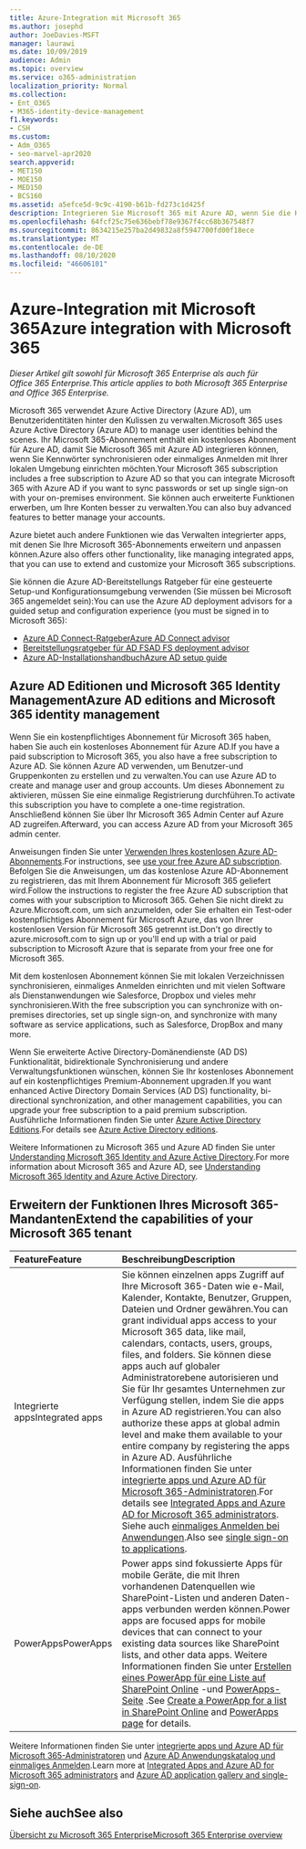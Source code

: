 ```yaml
---
title: Azure-Integration mit Microsoft 365
ms.author: josephd
author: JoeDavies-MSFT
manager: laurawi
ms.date: 10/09/2019
audience: Admin
ms.topic: overview
ms.service: o365-administration
localization_priority: Normal
ms.collection:
- Ent_O365
- M365-identity-device-management
f1.keywords:
- CSH
ms.custom:
- Adm_O365
- seo-marvel-apr2020
search.appverid:
- MET150
- MOE150
- MED150
- BCS160
ms.assetid: a5efce5d-9c9c-4190-b61b-fd273c1d425f
description: Integrieren Sie Microsoft 365 mit Azure AD, wenn Sie die Kennwortsynchronisierung oder das einmalige Anmelden mit Ihrer lokalen Umgebung wünschen.
ms.openlocfilehash: 64fcf25c75e636bebf78e9367f4cc68b367548f7
ms.sourcegitcommit: 8634215e257ba2d49832a8f5947700fd00f18ece
ms.translationtype: MT
ms.contentlocale: de-DE
ms.lasthandoff: 08/10/2020
ms.locfileid: "46606101"
---
```

# <a name="azure-integration-with-microsoft-365"></a><span data-ttu-id="a5668-103">Azure-Integration mit Microsoft 365</span><span class="sxs-lookup"><span data-stu-id="a5668-103">Azure integration with Microsoft 365</span></span>

<span data-ttu-id="a5668-104">*Dieser Artikel gilt sowohl für Microsoft 365 Enterprise als auch für Office 365 Enterprise.*</span><span class="sxs-lookup"><span data-stu-id="a5668-104">*This article applies to both Microsoft 365 Enterprise and Office 365 Enterprise.*</span></span>

<span data-ttu-id="a5668-105">Microsoft 365 verwendet Azure Active Directory (Azure AD), um Benutzeridentitäten hinter den Kulissen zu verwalten.</span><span class="sxs-lookup"><span data-stu-id="a5668-105">Microsoft 365 uses Azure Active Directory (Azure AD) to manage user identities behind the scenes.</span></span> <span data-ttu-id="a5668-106">Ihr Microsoft 365-Abonnement enthält ein kostenloses Abonnement für Azure AD, damit Sie Microsoft 365 mit Azure AD integrieren können, wenn Sie Kennwörter synchronisieren oder einmaliges Anmelden mit Ihrer lokalen Umgebung einrichten möchten.</span><span class="sxs-lookup"><span data-stu-id="a5668-106">Your Microsoft 365 subscription includes a free subscription to Azure AD so that you can integrate Microsoft 365 with Azure AD if you want to sync passwords or set up single sign-on with your on-premises environment.</span></span> <span data-ttu-id="a5668-107">Sie können auch erweiterte Funktionen erwerben, um Ihre Konten besser zu verwalten.</span><span class="sxs-lookup"><span data-stu-id="a5668-107">You can also buy advanced features to better manage your accounts.</span></span>
  
<span data-ttu-id="a5668-108">Azure bietet auch andere Funktionen wie das Verwalten integrierter apps, mit denen Sie Ihre Microsoft 365-Abonnements erweitern und anpassen können.</span><span class="sxs-lookup"><span data-stu-id="a5668-108">Azure also offers other functionality, like managing integrated apps, that you can use to extend and customize your Microsoft 365 subscriptions.</span></span>
  
<span data-ttu-id="a5668-109">Sie können die Azure AD-Bereitstellungs Ratgeber für eine gesteuerte Setup-und Konfigurationsumgebung verwenden (Sie müssen bei Microsoft 365 angemeldet sein):</span><span class="sxs-lookup"><span data-stu-id="a5668-109">You can use the Azure AD deployment advisors for a guided setup and configuration experience (you must be signed in to Microsoft 365):</span></span>

 - [<span data-ttu-id="a5668-110">Azure AD Connect-Ratgeber</span><span class="sxs-lookup"><span data-stu-id="a5668-110">Azure AD Connect advisor</span></span>](https://aka.ms/aadconnectpwsync)
 - [<span data-ttu-id="a5668-111">Bereitstellungsratgeber für AD FS</span><span class="sxs-lookup"><span data-stu-id="a5668-111">AD FS deployment advisor</span></span>](https://aka.ms/adfsguidance)
 - [<span data-ttu-id="a5668-112">Azure AD-Installationshandbuch</span><span class="sxs-lookup"><span data-stu-id="a5668-112">Azure AD setup guide</span></span>](https://aka.ms/aadpguidance)
  
## <a name="azure-ad-editions-and-microsoft-365-identity-management"></a><span data-ttu-id="a5668-113">Azure AD Editionen und Microsoft 365 Identity Management</span><span class="sxs-lookup"><span data-stu-id="a5668-113">Azure AD editions and Microsoft 365 identity management</span></span>

<span data-ttu-id="a5668-114">Wenn Sie ein kostenpflichtiges Abonnement für Microsoft 365 haben, haben Sie auch ein kostenloses Abonnement für Azure AD.</span><span class="sxs-lookup"><span data-stu-id="a5668-114">If you have a paid subscription to Microsoft 365, you also have a free subscription to Azure AD.</span></span> <span data-ttu-id="a5668-115">Sie können Azure AD verwenden, um Benutzer-und Gruppenkonten zu erstellen und zu verwalten.</span><span class="sxs-lookup"><span data-stu-id="a5668-115">You can use Azure AD to create and manage user and group accounts.</span></span> <span data-ttu-id="a5668-116">Um dieses Abonnement zu aktivieren, müssen Sie eine einmalige Registrierung durchführen.</span><span class="sxs-lookup"><span data-stu-id="a5668-116">To activate this subscription you have to complete a one-time registration.</span></span> <span data-ttu-id="a5668-117">Anschließend können Sie über Ihr Microsoft 365 Admin Center auf Azure AD zugreifen.</span><span class="sxs-lookup"><span data-stu-id="a5668-117">Afterward, you can access Azure AD from your Microsoft 365 admin center.</span></span> 

<span data-ttu-id="a5668-118">Anweisungen finden Sie unter [Verwenden Ihres kostenlosen Azure AD-Abonnements](https://go.microsoft.com/fwlink/p/?LinkId=617127).</span><span class="sxs-lookup"><span data-stu-id="a5668-118">For instructions, see [use your free Azure AD subscription](https://go.microsoft.com/fwlink/p/?LinkId=617127).</span></span> <span data-ttu-id="a5668-119">Befolgen Sie die Anweisungen, um das ﻿kostenlose Azure AD-Abonnement zu registrieren, das mit Ihrem Abonnement für Microsoft 365 geliefert wird.</span><span class="sxs-lookup"><span data-stu-id="a5668-119">Follow the instructions to register the free Azure AD subscription that comes with your subscription to Microsoft 365.</span></span> <span data-ttu-id="a5668-120">Gehen Sie nicht direkt zu Azure.Microsoft.com, um sich anzumelden, oder Sie erhalten ein Test-oder kostenpflichtiges Abonnement für Microsoft Azure, das von Ihrer kostenlosen Version für Microsoft 365 getrennt ist.</span><span class="sxs-lookup"><span data-stu-id="a5668-120">Don't go directly to azure.microsoft.com to sign up or you'll end up with a trial or paid subscription to Microsoft Azure that is separate from your free one for Microsoft 365.</span></span> 
  
<span data-ttu-id="a5668-121">Mit dem kostenlosen Abonnement können Sie mit lokalen Verzeichnissen synchronisieren, einmaliges Anmelden einrichten und mit vielen Software als Dienstanwendungen wie Salesforce, Dropbox und vieles mehr synchronisieren.</span><span class="sxs-lookup"><span data-stu-id="a5668-121">With the free subscription you can synchronize with on-premises directories, set up single sign-on, and synchronize with many software as service applications, such as Salesforce, DropBox and many more.</span></span>
  
<span data-ttu-id="a5668-122">Wenn Sie erweiterte Active Directory-Domänendienste (AD DS) Funktionalität, bidirektionale Synchronisierung und andere Verwaltungsfunktionen wünschen, können Sie Ihr kostenloses Abonnement auf ein kostenpflichtiges Premium-Abonnement upgraden.</span><span class="sxs-lookup"><span data-stu-id="a5668-122">If you want enhanced Active Directory Domain Services (AD DS) functionality, bi-directional synchronization, and other management capabilities, you can upgrade your free subscription to a paid premium subscription.</span></span> <span data-ttu-id="a5668-123">Ausführliche Informationen finden Sie unter [Azure Active Directory Editions](https://azure.microsoft.com/pricing/details/active-directory/).</span><span class="sxs-lookup"><span data-stu-id="a5668-123">For details see [Azure Active Directory editions](https://azure.microsoft.com/pricing/details/active-directory/).</span></span>
  
<span data-ttu-id="a5668-124">Weitere Informationen zu Microsoft 365 und Azure AD finden Sie unter [Understanding Microsoft 365 Identity and Azure Active Directory](about-office-365-identity.md).</span><span class="sxs-lookup"><span data-stu-id="a5668-124">For more information about Microsoft 365 and Azure AD, see [Understanding Microsoft 365 Identity and Azure Active Directory](about-office-365-identity.md).</span></span>
  
## <a name="extend-the-capabilities-of-your-microsoft-365-tenant"></a><span data-ttu-id="a5668-125">Erweitern der Funktionen Ihres Microsoft 365-Mandanten</span><span class="sxs-lookup"><span data-stu-id="a5668-125">Extend the capabilities of your Microsoft 365 tenant</span></span>

|<span data-ttu-id="a5668-126">**Feature**</span><span class="sxs-lookup"><span data-stu-id="a5668-126">**Feature**</span></span>|<span data-ttu-id="a5668-127">**Beschreibung**</span><span class="sxs-lookup"><span data-stu-id="a5668-127">**Description**</span></span>|
|:-----|:-----|
|<span data-ttu-id="a5668-128">Integrierte apps</span><span class="sxs-lookup"><span data-stu-id="a5668-128">Integrated apps</span></span>  <br/> |<span data-ttu-id="a5668-129">Sie können einzelnen apps Zugriff auf Ihre Microsoft 365-Daten wie e-Mail, Kalender, Kontakte, Benutzer, Gruppen, Dateien und Ordner gewähren.</span><span class="sxs-lookup"><span data-stu-id="a5668-129">You can grant individual apps access to your Microsoft 365 data, like mail, calendars, contacts, users, groups, files, and folders.</span></span> <span data-ttu-id="a5668-130">Sie können diese apps auch auf globaler Administratorebene autorisieren und Sie für Ihr gesamtes Unternehmen zur Verfügung stellen, indem Sie die apps in Azure AD registrieren.</span><span class="sxs-lookup"><span data-stu-id="a5668-130">You can also authorize these apps at global admin level and make them available to your entire company by registering the apps in Azure AD.</span></span> <span data-ttu-id="a5668-131">Ausführliche Informationen finden Sie unter [integrierte apps und Azure AD für Microsoft 365-Administratoren](https://support.office.com/article/cb2250e3-451e-416f-bf4e-363549652c2a).</span><span class="sxs-lookup"><span data-stu-id="a5668-131">For details see [Integrated Apps and Azure AD for Microsoft 365 administrators](https://support.office.com/article/cb2250e3-451e-416f-bf4e-363549652c2a).</span></span>  <br/> <span data-ttu-id="a5668-132">Siehe auch [einmaliges Anmelden bei Anwendungen](https://go.microsoft.com/fwlink/p/?LinkId=698604).</span><span class="sxs-lookup"><span data-stu-id="a5668-132">Also see [single sign-on to applications](https://go.microsoft.com/fwlink/p/?LinkId=698604).</span></span>  <br/> |
|<span data-ttu-id="a5668-133">PowerApps</span><span class="sxs-lookup"><span data-stu-id="a5668-133">PowerApps</span></span>  <br/> | <span data-ttu-id="a5668-134">Power apps sind fokussierte Apps für mobile Geräte, die mit Ihren vorhandenen Datenquellen wie SharePoint-Listen und anderen Daten-apps verbunden werden können.</span><span class="sxs-lookup"><span data-stu-id="a5668-134">Power apps are focused apps for mobile devices that can connect to your existing data sources like SharePoint lists, and other data apps.</span></span> <span data-ttu-id="a5668-135">Weitere Informationen finden Sie unter [Erstellen eines PowerApp für eine Liste auf SharePoint Online](https://support.office.com/article/9338b2d2-67ac-4b81-8e67-97da27e5e9ab) -und [PowerApps-Seite](https://powerapps.microsoft.com/) .</span><span class="sxs-lookup"><span data-stu-id="a5668-135">See [Create a PowerApp for a list in SharePoint Online](https://support.office.com/article/9338b2d2-67ac-4b81-8e67-97da27e5e9ab) and [PowerApps page](https://powerapps.microsoft.com/) for details.</span></span>  <br/> |
   
<span data-ttu-id="a5668-136">Weitere Informationen finden Sie unter [integrierte apps und Azure AD für Microsoft 365-Administratoren](integrated-apps-and-azure-ads.md) und [Azure AD Anwendungskatalog und einmaliges Anmelden](https://docs.microsoft.com/azure/active-directory/manage-apps/what-is-single-sign-on).</span><span class="sxs-lookup"><span data-stu-id="a5668-136">Learn more at [Integrated Apps and Azure AD for Microsoft 365 administrators](integrated-apps-and-azure-ads.md) and [Azure AD application gallery and single-sign-on](https://docs.microsoft.com/azure/active-directory/manage-apps/what-is-single-sign-on).</span></span>

## <a name="see-also"></a><span data-ttu-id="a5668-137">Siehe auch</span><span class="sxs-lookup"><span data-stu-id="a5668-137">See also</span></span>

[<span data-ttu-id="a5668-138">Übersicht zu Microsoft 365 Enterprise</span><span class="sxs-lookup"><span data-stu-id="a5668-138">Microsoft 365 Enterprise overview</span></span>](https://docs.microsoft.com/microsoft-365/enterprise/microsoft-365-overview)
